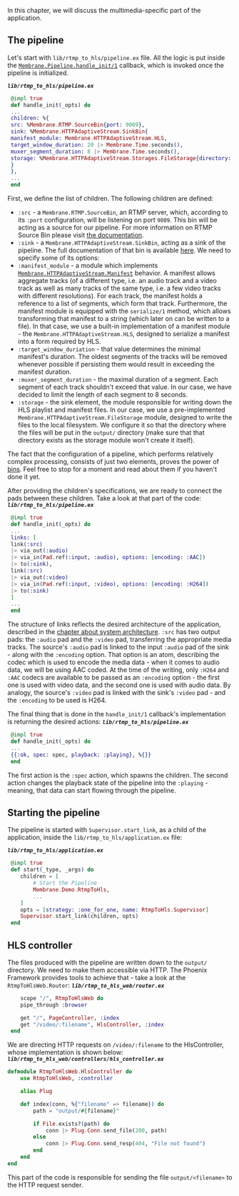 In this chapter, we will discuss the multimedia-specific part of the application.

## The pipeline
Let's start with `lib/rtmp_to_hls/pipeline.ex` file. All the logic is put inside the [`Membrane.Pipeline.handle_init/1`](https://hexdocs.pm/membrane_core/Membrane.Pipeline.html#c:handle_init/1) callback, 
which is invoked once the pipeline is initialized. 

**_`lib/rtmp_to_hls/pipeline.ex`_**
```Elixir
 @impl true
 def handle_init(_opts) do
 ...
 children: %{
 src: %Membrane.RTMP.SourceBin{port: 9009},
 sink: %Membrane.HTTPAdaptiveStream.SinkBin{
 manifest_module: Membrane.HTTPAdaptiveStream.HLS,
 target_window_duration: 20 |> Membrane.Time.seconds(),
 muxer_segment_duration: 8 |> Membrane.Time.seconds(),
 storage: %Membrane.HTTPAdaptiveStream.Storages.FileStorage{directory: "output"}
 }
 },
 ...
 end
```
First, we define the list of children. The following children are defined:
* `:src` - a `Membrane.RTMP.SourceBin`, an RTMP server, which, according to its `:port` configuration, will be listening on port `9009`. This bin will be acting as a source for our pipeline. For more information on RTMP Source Bin please visit [the documentation](https://hexdocs.pm/membrane_rtmp_plugin/Membrane.RTMP.SourceBin.html).
* `:sink` - a `Membrane.HTTPAdaptiveStream.SinkBin`, acting as a sink of the pipeline. The full documentation of that bin is available [here](https://hexdocs.pm/membrane_http_adaptive_stream_plugin/Membrane.HTTPAdaptiveStream.SinkBin.html). We need to specify some of its options:
 * `:manifest_module` - a module which implements [`Membrane.HTTPAdaptiveStream.Manifest`](https://hexdocs.pm/membrane_http_adaptive_stream_plugin/Membrane.HTTPAdaptiveStream.Manifest.html#c:serialize/1) behavior. A manifest allows aggregate tracks (of a different type, i.e. an audio track and a video track as well as many tracks of the same type, i.e. a few video tracks with different resolutions). For each track, the manifest holds a reference to a list of segments, which form that track. Furthermore, the manifest module is equipped with the `serialize/1` method, which allows transforming that manifest to a string (which later on can be written to a file). In that case, we use a built-in implementation of a manifest module - the `Membrane.HTTPAdaptiveStream.HLS`, designed to serialize a manifest into a form required by HLS.
 * `:target_window_duriation` - that value determines the minimal manifest's duration. The oldest segments of the tracks will be removed whenever possible if persisting them would result in exceeding the manifest duration. 
 * `:muxer_segment_duration` - the maximal duration of a segment. Each segment of each track shouldn't exceed that value. In our case, we have decided to limit the length of each segment to 8 seconds. 
 * `:storage` - the sink element, the module responsible for writing down the HLS playlist and manifest files. In our case, we use a pre-implemented `Membrane.HTTPAdaptiveStream.FileStorage` module, designed to write the files to the local filesystem. We configure it so that the directory where the files will be put in the `output/` directory (make sure that that directory exists as the storage module won't create it itself).

The fact that the configuration of a pipeline, which performs relatively complex processing, consists of just two elements, proves the power of [bins](basic_pipeline_extension/2). Feel free to stop for a moment and read about them if you haven't done it yet.

After providing the children's specifications, we are ready to connect the pads between these children. Take a look at that part of the code:
**_`lib/rtmp_to_hls/pipeline.ex`_**
```Elixir
 @impl true
 def handle_init(_opts) do
 ...
 links: [
 link(:src)
 |> via_out(:audio)
 |> via_in(Pad.ref(:input, :audio), options: [encoding: :AAC])
 |> to(:sink),
 link(:src)
 |> via_out(:video)
 |> via_in(Pad.ref(:input, :video), options: [encoding: :H264])
 |> to(:sink)
 ]
 ...
 end
```

The structure of links reflects the desired architecture of the application, described in the [chapter about system architecture](../videoroom/3_SystemArchitecture.md).
`:src` has two output pads: the `:audio` pad and the `:video` pad, transferring the appropriate media tracks. 
The source's `:audio` pad is linked to the input `:audio` pad of the sink - along with the `:encoding` option. That option is an atom, describing the codec which is used to encode the media data - when it comes to audio data, 
we will be using AAC coded.
At the time of the writing, only `:H264` and `:AAC` codecs are available to be passed as an `:encoding` option - the first one is used with video data, and the second one is used with audio data.
By analogy, the source's `:video` pad is linked with the sink's `:video` pad - and the `:encoding` to be used is H264.


The final thing that is done in the `handle_init/1` callback's implementation is returning the desired actions:
**_`lib/rtmp_to_hls/pipeline.ex`_**
```Elixir
 @impl true
 def handle_init(_opts) do
 ...
 {{:ok, spec: spec, playback: :playing}, %{}}
 end
```

The first action is the `:spec` action, which spawns the children. The second action changes the playback state of the pipeline into the `:playing` - meaning, that data can start flowing through the pipeline.

## Starting the pipeline

The pipeline is started with `Supervisor.start_link`, as a child of the application, inside the `lib/rtmp_to_hls/application.ex` file:

**_`lib/rtmp_to_hls/application.ex`_**
```Elixir
 @impl true
 def start(_type, _args) do
    children = [
        # Start the Pipeline
        Membrane.Demo.RtmpToHls,
        ...
    ]
    opts = [strategy: :one_for_one, name: RtmpToHls.Supervisor]
    Supervisor.start_link(children, opts)
 end
```


## HLS controller

The files produced with the pipeline are written down to the `output/` directory. We need to make them accessible via HTTP. 
The Phoenix Framework provides tools to achieve that - take a look at the `RtmpToHlsWeb.Router`:
**_`lib/rtmp_to_hls_web/router.ex`_**
```Elixir
    scope "/", RtmpToHlsWeb do
    pipe_through :browser

    get "/", PageController, :index
    get "/video/:filename", HlsController, :index
 end
```

We are directing HTTP requests on `/video/:filename` to the HlsController, whose implementation is shown below:
**_`lib/rtmp_to_hls_web/controllers/hls_controller.ex`_**
```Elixir
defmodule RtmpToHlsWeb.HlsController do
    use RtmpToHlsWeb, :controller

    alias Plug

    def index(conn, %{"filename" => filename}) do
        path = "output/#{filename}"

        if File.exists?(path) do
            conn |> Plug.Conn.send_file(200, path)
        else
            conn |> Plug.Conn.send_resp(404, "File not found")
        end
    end
end
```

This part of the code is responsible for sending the file `output/<filename>` to the HTTP request sender.